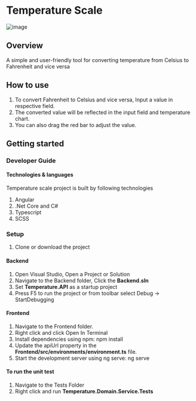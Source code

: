 # Temperature Scale

![image](https://github.com/jeffyzxc/temperature-scale/assets/25240940/f6e1a51e-34a6-4732-9a12-ce24fa22cd5c)

## Overview 
A simple and user-friendly tool for converting temperature from Celsius to Fahrenheit and vice versa

## How to use

1. To convert Fahrenheit to Celsius and vice versa, Input a value in respective field.
3. The converted value will be reflected in the input field and temperature chart.
4. You can also drag the red bar to adjust the value.

## Getting started
### Developer Guide

#### Technologies & languages
Temperature scale project is built by following technologies

1. Angular
2. .Net Core and C#
3. Typescript
4. SCSS

### Setup
1. Clone or download the project

#### Backend
1. Open Visual Studio, Open a Project or Solution
2. Navigate to the Backend folder, Click the **Backend.sln**
2. Set **Temperature.API** as a startup project
3. Press F5 to run the project or from toolbar select Debug -> StartDebugging

#### Frontend
1. Navigate to the Frontend folder.
2. Right click and click Open In Terminal
2. Install dependencies using npm: npm install
3. Update the apiUrl property in the **Frontend/src/environments/environment.ts** file.
4. Start the development server using ng serve: ng serve

#### To run the unit test
1. Navigate to the Tests Folder
2. Right click and run **Temperature.Domain.Service.Tests**

